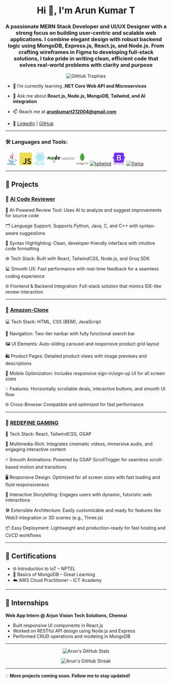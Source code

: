 <h1 align="center">Hi 👋, I'm Arun Kumar T</h1>
<h3 align="center">
A passionate MERN Stack Developer and UI/UX Designer with a strong focus on building user-centric and scalable web applications. I combine elegant design with robust backend logic using MongoDB, Express.js, React.js, and Node.js. From crafting wireframes in Figma to developing full-stack solutions, I take pride in writing clean, efficient code that solves real-world problems with clarity and purpose
</h3>

<p align="center">
  <img src="https://github-profile-trophy.vercel.app/?username=ARUNKUMART9968&theme=radical&margin-w=10" alt="GitHub Trophies"/>
</p>

- 🌱 I’m currently learning **.NET Core Web API and Microservices**

- 💬 Ask me about **React.js, Node.js, MongoDB, Tailwind, and AI integration**

- 📫 Reach me at **[arunkumart212004@gmail.com](mailto:arunkumart212004@gmail.com)**

- 🔗 [LinkedIn](https://www.linkedin.com/in/arunkumar-t-563746256/) | [GitHub](https://github.com/ARUNKUMART9968)

---

<h3 align="left">🛠️ Languages and Tools:</h3>
<p align="left">
  <a href="https://www.java.com" target="_blank"><img src="https://raw.githubusercontent.com/devicons/devicon/master/icons/java/java-original.svg" alt="java" width="40" height="40"/></a>
  <a href="https://developer.mozilla.org/en-US/docs/Web/JavaScript" target="_blank"><img src="https://raw.githubusercontent.com/devicons/devicon/master/icons/javascript/javascript-original.svg" alt="javascript" width="40" height="40"/></a>
  <a href="https://reactjs.org/" target="_blank"><img src="https://raw.githubusercontent.com/devicons/devicon/master/icons/react/react-original-wordmark.svg" alt="react" width="40" height="40"/></a>
  <a href="https://nodejs.org" target="_blank"><img src="https://raw.githubusercontent.com/devicons/devicon/master/icons/nodejs/nodejs-original-wordmark.svg" alt="nodejs" width="40" height="40"/></a>
  <a href="https://expressjs.com" target="_blank"><img src="https://raw.githubusercontent.com/devicons/devicon/master/icons/express/express-original-wordmark.svg" alt="express" width="40" height="40"/></a>
  <a href="https://www.mongodb.com/" target="_blank"><img src="https://raw.githubusercontent.com/devicons/devicon/master/icons/mongodb/mongodb-original-wordmark.svg" alt="mongodb" width="40" height="40"/></a>
  <a href="https://tailwindcss.com/" target="_blank"><img src="https://www.vectorlogo.zone/logos/tailwindcss/tailwindcss-icon.svg" alt="tailwind" width="40" height="40"/></a>
  <a href="https://getbootstrap.com" target="_blank"><img src="https://raw.githubusercontent.com/devicons/devicon/master/icons/bootstrap/bootstrap-plain-wordmark.svg" alt="bootstrap" width="40" height="40"/></a>
  <a href="https://www.figma.com/" target="_blank"><img src="https://www.vectorlogo.zone/logos/figma/figma-icon.svg" alt="figma" width="40" height="40"/></a>
</p>

---

## 💼 Projects

### 🔹 [AI Code Reviewer](https://github.com/ARUNKUMART9968/AI-Code-Reviewer)
🧠 AI-Powered Review Tool: Uses AI to analyze and suggest improvements for source code

🗂️ Language Support: Supports Python, Java, C, and C++ with syntax-aware suggestions

🎨 Syntax Highlighting: Clean, developer-friendly interface with intuitive code formatting

⚙️ Tech Stack: Built with React, TailwindCSS, Node.js, and Groq SDK

💻 Smooth UX: Fast performance with real-time feedback for a seamless coding experience

🌐 Frontend & Backend Integration: Full-stack solution that mimics IDE-like review interaction

---

### 🔹 [Amazon-Clone](https://github.com/ARUNKUMART9968/amazon-clone.git)
💻 Tech Stack: HTML, CSS (BEM), JavaScript

🧭 Navigation: Two-tier navbar with fully functional search bar

🖼️ UI Elements: Auto-sliding carousel and responsive product grid layout

🛍️ Product Pages: Detailed product views with image previews and descriptions

📱 Mobile Optimization: Includes responsive sign-in/sign-up UI for all screen sizes

💡 Features: Horizontally scrollable deals, interactive buttons, and smooth UI flow

🌐 Cross-Browser Compatible and optimized for fast performance


---
### 🔹 [REDEFINE GAMING](https://github.com/ARUNKUMART9968/Gamingwebsite.git)
🚀 Tech Stack: React, TailwindCSS, GSAP

🎥 Multimedia-Rich: Integrates cinematic videos, immersive audio, and engaging interactive content

⚡ Smooth Animations: Powered by GSAP ScrollTrigger for seamless scroll-based motion and transitions

🖥️ Responsive Design: Optimized for all screen sizes with fast loading and fluid responsiveness

🧠 Interactive Storytelling: Engages users with dynamic, futuristic web interactions

🛠️ Extensible Architecture: Easily customizable and ready for features like Web3 integration or 3D scenes (e.g., Three.js)

📦 Easy Deployment: Lightweight and production-ready for fast hosting and CI/CD workflows

---


## 📜 Certifications

- 🌐 Introduction to IoT – NPTEL  
- 📘 Basics of MongoDB – Great Learning  
- ☁️ AWS Cloud Practitioner – ICT Academy  

---

## 🧪 Internships

**Web App Intern @ Arjun Vision Tech Solutions, Chennai**

- Built responsive UI components in React.js
- Worked on RESTful API design using Node.js and Express
- Performed CRUD operations and modeling in MongoDB

---

<p align="center">
  <img src="https://github-readme-stats.vercel.app/api?username=ARUNKUMART9968&show_icons=true&locale=en&theme=radical" alt="Arun's GitHub Stats" />
</p>

<p align="center">
  <img src="https://github-readme-streak-stats.herokuapp.com/?user=ARUNKUMART9968&theme=radical" alt="Arun's GitHub Streak" />
</p>

---

💡 **More projects coming soon. Follow me to stay updated!**

